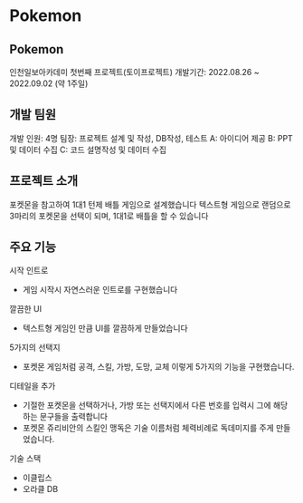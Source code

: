 # Pokemon

## Pokemon
인천일보아카데미 첫번째 프로젝트(토이프로젝트)
개발기간: 2022.08.26 ~ 2022.09.02 (약 1주일)

## 개발 팀원
개발 인원: 4명
팀장: 프로젝트 설계 및 작성, DB작성, 테스트
A: 아이디어 제공
B: PPT 및 데이터 수집
C: 코드 설명작성 및 데이터 수집

## 프로젝트 소개
포켓몬을 참고하여 1대1 턴제 배틀 게임으로 설계했습니다
텍스트형 게임으로 랜덤으로 3마리의 포켓몬을 선택이 되며, 1대1로 배틀을 할 수 있습니다


## 주요 기능
시작 인트로
 - 게임 시작시 자연스러운 인트로를 구현했습니다

깔끔한 UI
 - 텍스트형 게임인 만큼 UI를 깔끔하게 만들었습니다
 
5가지의 선택지
 - 포켓몬 게임처럼 공격, 스킬, 가방, 도망, 교체 이렇게 5가지의 기능을 구현했습니다.

디테일을 추가
 - 기절한 포켓몬을 선택하거나, 가방 또는 선택지에서 다른 번호를 입력시 그에 해당하는 문구들을 출력합니다
 - 포켓몬 쥬리비안의 스킬인 맹독은 기술 이름처럼 체력비례로 독데미지를 주게 만들었습니다.
 
 기술 스택
 - 이클립스
 - 오라클 DB
